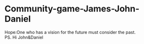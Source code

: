 # Community-game-James-John-Daniel
Hope:One who has a vision for the future must consider the past.
<br>
PS. Hi John&Daniel
